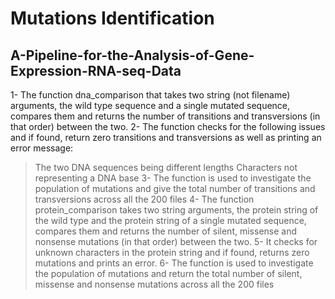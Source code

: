 # Mutations Identification
## A-Pipeline-for-the-Analysis-of-Gene-Expression-RNA-seq-Data

1- The function dna_comparison that takes two string (not filename) arguments, the wild type sequence and a single mutated sequence, compares them and returns the number of transitions and transversions (in that order) between the two.
2- The function checks for the following issues and if found, return zero transitions and transversions as well as printing an error message:
> The two DNA sequences being different lengths
> Characters not representing a DNA base
3- The function is used to investigate the population of mutations and give the total number of transitions and transversions across all the 200 files
4- The function protein_comparison takes two string arguments, the protein string of the wild type and the protein string of a single mutated sequence, compares them and returns the number of silent, missense and nonsense mutations (in that order) between the two.
5- It checks for unknown characters in the protein string and if found, returns zero mutations and prints an error.
6- The function is used to investigate the population of mutations and return the total number of silent, missense and nonsense mutations across all the 200 files
